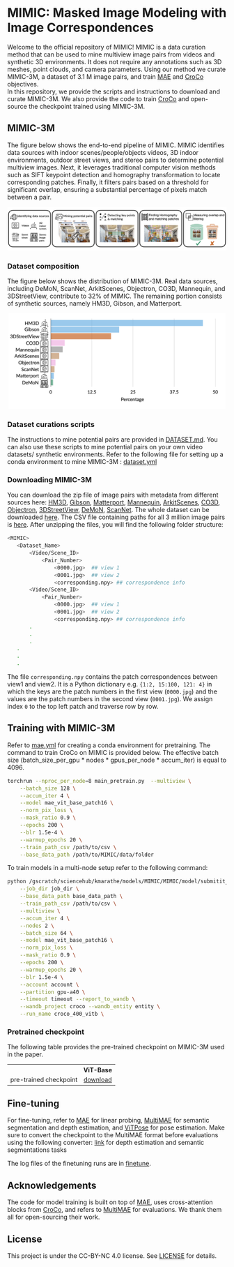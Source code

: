 # MIMIC: Masked Image Modeling with Image Correspondences
Welcome to the official repository of MIMIC! MIMIC is a data curation method that can be used to mine multiview image pairs from videos and synthetic 3D environments. It does not require any annotations such as  3D meshes, point clouds, and camera parameters. Using our method we curate MIMIC-3M, a dataset of 3.1 M image pairs, and train [MAE](https://github.com/facebookresearch/mae) and [CroCo](https://github.com/naver/croco) objectives.  
In this repository, we provide the scripts and instructions to download and curate MIMIC-3M. We also provide the code to train [CroCo](https://github.com/naver/croco) and open-source the checkpoint trained using MIMIC-3M.    



## MIMIC-3M
The figure below shows the end-to-end pipeline of MIMIC. MIMIC identifies data sources with indoor scenes/people/objects videos, 3D indoor environments, outdoor street views, and stereo pairs to determine potential
multiview images. Next, it leverages traditional computer vision methods such as SIFT keypoint detection and homography transformation to locate corresponding patches. Finally, it filters pairs based on a threshold for significant overlap, ensuring a substantial percentage of pixels match between a pair.
<p align="center">
  <img src="assets/mimic.png" width="700">
</p>


### Dataset composition
The figure below shows the distribution of MIMIC-3M. Real data sources, including DeMoN, ScanNet, ArkitScenes, Objectron, CO3D, Mannequin, and 3DStreetView, contribute to 32% of MIMIC. The remaining portion consists of synthetic sources, namely HM3D, Gibson, and Matterport.

<p align="center">
  <img src="assets/dist.png" width="500">
</p>


### Dataset curations scripts
The instructions to mine potential pairs are provided in [DATASET.md](datasets/DATASET.md). You can also use these scripts to mine potential pairs on your own video datasets/ synthetic environments. 
Refer to the following file for setting up a conda environment to mine MIMIC-3M : [dataset.yml](datasets/dataset.yml)


### Downloading MIMIC-3M

 You can download the zip file of image pairs with metadata from different sources here: [HM3D](https://drive.google.com/file/d/1xitNF_vKrx5lqe1eWmEPlFl63l6WxL__/view?usp=sharing), [Gibson](https://drive.google.com/file/d/198KYNLk-9MiJ_4QjbaK_fayPNDAkM_j1/view?usp=sharing), [Matterport](https://drive.google.com/file/d/1mYhuYQxOwEpKT45j1MEifq92DTZV7jOB/view?usp=sharing), [Mannequin](https://drive.google.com/file/d/160rcbEXkpLrDdu13YK6t4cbwrGm-4l3k/view?usp=sharing), [ArkitScenes](https://drive.google.com/file/d/1ifSPHKU9VQ1AeimvXfp_CsJAXqTw9BSX/view?usp=sharing), [CO3D](https://drive.google.com/file/d/1Wszh2dyYEUY2WA-EBcWdk1RIztTcx06H/view?usp=sharing), [Objectron](https://drive.google.com/file/d/1OC5k6zOfOPVD85w74qHK7OEO6QhAi7iF/view?usp=sharing), [3DStreetView](https://drive.google.com/file/d/14eH-5UY0_PCOXYXEeOGl2nekhK31Y8Yq/view?usp=sharing), [DeMoN](https://drive.google.com/file/d/1_1TujxKg22PtdJV4-tMBK08KOU_UktWi/view?usp=sharing), [ScanNet](https://drive.google.com/file/d/1G-lJ7qcGu8HuOzPO22MgaUXJeM1WCLL2/view?usp=sharing).
The whole dataset can be downloaded [here](https://drive.google.com/drive/folders/1UBCTsAQv5_sfgx1tj8yGbZqKVUu9HIfV?usp=sharing). The CSV file containing paths for all 3 million image pairs is [here](https://drive.google.com/file/d/18yp6q8gQihEyyPtGudIBIHVEHL-VPXyo/view?usp=sharing).
 After unzipping the files, you will find the following folder structure:

 ```bash
 <MIMIC>
    <Dataset_Name>
        <Video/Scene_ID>
            <Pair_Number>
                <0000.jpg>  ## view 1
                <0001.jpg>  ## view 2
                <corresponding.npy> ## correspondence info
        <Video/Scene_ID>
            <Pair_Number>
                <0000.jpg>  ## view 1
                <0001.jpg>  ## view 2
                <corresponding.npy> ## correspondence info
        .
        .
        .
    .
    .
    .

 ```

The file `corresponding.npy` contains the patch correspondences between view1 and view2. It is a Python dictionary e.g. `{1:2, 15:100, 121: 4}` in which the keys are the patch numbers in the first view (`0000.jpg`) and the values are the patch numbers in the second view (`0001.jpg`). We assign index `0` to the top left patch and traverse row by row.
 

## Training with MIMIC-3M

Refer to [mae.yml](model/mae.yml) for creating a conda environment for pretraining. 
The command to train CroCo on MIMIC is provided below. The effective batch size (batch_size_per_gpu * nodes * gpus_per_node * accum_iter) is equal to 4096.

```bash
torchrun --nproc_per_node=8 main_pretrain.py  --multiview \
    --batch_size 128 \
    --accum_iter 4 \
    --model mae_vit_base_patch16 \
    --norm_pix_loss \
    --mask_ratio 0.9 \
    --epochs 200 \
    --blr 1.5e-4 \
    --warmup_epochs 20 \
    --train_path_csv /path/to/csv \
    --base_data_path /path/to/MIMIC/data/folder
 ```

To train models in a multi-node setup refer to the following command:
```bash
python /gscratch/sciencehub/kmarathe/models/MIMIC/MIMIC/model/submitit_pretrain.py \
    --job_dir job_dir \
    --base_data_path base_data_path \
    --train_path_csv /path/to/csv \
    --multiview \
    --accum_iter 4 \
    --nodes 2 \
    --batch_size 64 \
    --model mae_vit_base_patch16 \
    --norm_pix_loss \
    --mask_ratio 0.9 \
    --epochs 200 \
    --warmup_epochs 20 \
    --blr 1.5e-4 \
    --account account \
    --partition gpu-a40 \
    --timeout timeout --report_to_wandb \
    --wandb_project croco --wandb_entity entity \
    --run_name croco_400_vitb \
```

### Pretrained checkpoint

The following table provides the pre-trained checkpoint on MIMIC-3M used in the paper.
<table><tbody>
<!-- START TABLE -->
<!-- TABLE HEADER -->
<th valign="bottom"></th>
<th valign="bottom">ViT-Base</th>

<!-- TABLE BODY -->
<tr><td align="left">pre-trained checkpoint</td>
<td align="center"><a href="https://drive.google.com/file/d/1rwaGr-8iH4munfdouNqBDQCU5PwnLpgD/view?usp=sharing">download</a></td>
</tr>
</tbody></table>


 ## Fine-tuning
For fine-tuning, refer to [MAE](https://github.com/facebookresearch/mae/blob/main/FINETUNE.md) for linear probing, [MultiMAE](https://github.com/EPFL-VILAB/MultiMAE/blob/main/FINETUNING.md) for semantic segmentation and depth estimation, and [ViTPose](https://github.com/ViTAE-Transformer/ViTPose) for pose estimation. Make sure to convert the checkpoint to the MultiMAE format before evaluations using the following converter: [link](https://github.com/EPFL-VILAB/MultiMAE/blob/main/tools/vit2multimae_converter.py) for depth estimation and semantic segmentations tasks

The log files of the finetuning runs are in [finetune](finetune).

## Acknowledgements
The code for model training is built on top of [MAE](https://github.com/facebookresearch/mae), uses cross-attention blocks from [CroCo](https://github.com/naver/croco), and refers to [MultiMAE](https://github.com/EPFL-VILAB/MultiMAE/tree/main) for evaluations. We thank them all for open-sourcing their work.  


## License
This project is under the CC-BY-NC 4.0 license. See [LICENSE](LICENSE) for details.
